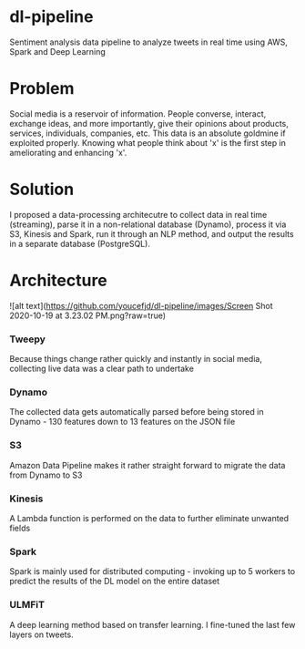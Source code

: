 # dl-pipeline
Sentiment analysis data pipeline to analyze tweets in real time using AWS, Spark and Deep Learning

# Problem
Social media is a reservoir of information. People converse, interact, exchange ideas, and more importantly, give their opinions about products, services, individuals, companies, etc. This data is an absolute goldmine if exploited properly. Knowing what people think about 'x' is the first step in ameliorating and enhancing 'x'. 

# Solution 
I proposed a data-processing architecutre to collect data in real time (streaming), parse it in a non-relational database (Dynamo), process it via S3, Kinesis and Spark, run it through an NLP method, and output the results in a separate database (PostgreSQL). 

# Architecture 

![alt text](https://github.com/youcefjd/dl-pipeline/images/Screen Shot 2020-10-19 at 3.23.02 PM.png?raw=true)


### Tweepy 
Because things change rather quickly and instantly in social media, collecting live data was a clear path to undertake
### Dynamo
The collected data gets automatically parsed before being stored in Dynamo - 130 features down to 13 features on the JSON file 
### S3
Amazon Data Pipeline makes it rather straight forward to migrate the data from Dynamo to S3
### Kinesis 
A Lambda function is performed on the data to further eliminate unwanted fields 
### Spark
Spark is mainly used for distributed computing - invoking up to 5 workers to predict the results of the DL model on the entire dataset 
### ULMFiT
A deep learning method based on transfer learning. I fine-tuned the last few layers on tweets. 


